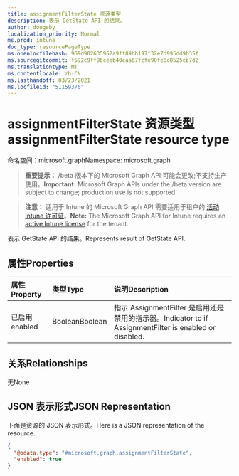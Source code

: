 ```yaml
---
title: assignmentFilterState 资源类型
description: 表示 GetState API 的结果。
author: dougeby
localization_priority: Normal
ms.prod: intune
doc_type: resourcePageType
ms.openlocfilehash: 969d902635962a9ff89bb197f32e7d995dd9b35f
ms.sourcegitcommit: f592c9ff96ceeb40caa67fcfe90fe6c8525cb7d2
ms.translationtype: MT
ms.contentlocale: zh-CN
ms.lasthandoff: 03/23/2021
ms.locfileid: "51159376"
---
```

# <a name="assignmentfilterstate-resource-type"></a><span data-ttu-id="72a8c-103">assignmentFilterState 资源类型</span><span class="sxs-lookup"><span data-stu-id="72a8c-103">assignmentFilterState resource type</span></span>

<span data-ttu-id="72a8c-104">命名空间：microsoft.graph</span><span class="sxs-lookup"><span data-stu-id="72a8c-104">Namespace: microsoft.graph</span></span>

> <span data-ttu-id="72a8c-105">**重要提示：** /beta 版本下的 Microsoft Graph API 可能会更改;不支持生产使用。</span><span class="sxs-lookup"><span data-stu-id="72a8c-105">**Important:** Microsoft Graph APIs under the /beta version are subject to change; production use is not supported.</span></span>

> <span data-ttu-id="72a8c-106">**注意：** 适用于 Intune 的 Microsoft Graph API 需要适用于租户的 [活动 Intune 许可证](https://go.microsoft.com/fwlink/?linkid=839381)。</span><span class="sxs-lookup"><span data-stu-id="72a8c-106">**Note:** The Microsoft Graph API for Intune requires an [active Intune license](https://go.microsoft.com/fwlink/?linkid=839381) for the tenant.</span></span>

<span data-ttu-id="72a8c-107">表示 GetState API 的结果。</span><span class="sxs-lookup"><span data-stu-id="72a8c-107">Represents result of GetState API.</span></span>

## <a name="properties"></a><span data-ttu-id="72a8c-108">属性</span><span class="sxs-lookup"><span data-stu-id="72a8c-108">Properties</span></span>
|<span data-ttu-id="72a8c-109">属性</span><span class="sxs-lookup"><span data-stu-id="72a8c-109">Property</span></span>|<span data-ttu-id="72a8c-110">类型</span><span class="sxs-lookup"><span data-stu-id="72a8c-110">Type</span></span>|<span data-ttu-id="72a8c-111">说明</span><span class="sxs-lookup"><span data-stu-id="72a8c-111">Description</span></span>|
|:---|:---|:---|
|<span data-ttu-id="72a8c-112">已启用</span><span class="sxs-lookup"><span data-stu-id="72a8c-112">enabled</span></span>|<span data-ttu-id="72a8c-113">Boolean</span><span class="sxs-lookup"><span data-stu-id="72a8c-113">Boolean</span></span>|<span data-ttu-id="72a8c-114">指示 AssignmentFilter 是启用还是禁用的指示器。</span><span class="sxs-lookup"><span data-stu-id="72a8c-114">Indicator to if AssignmentFilter is enabled or disabled.</span></span>|

## <a name="relationships"></a><span data-ttu-id="72a8c-115">关系</span><span class="sxs-lookup"><span data-stu-id="72a8c-115">Relationships</span></span>
<span data-ttu-id="72a8c-116">无</span><span class="sxs-lookup"><span data-stu-id="72a8c-116">None</span></span>

## <a name="json-representation"></a><span data-ttu-id="72a8c-117">JSON 表示形式</span><span class="sxs-lookup"><span data-stu-id="72a8c-117">JSON Representation</span></span>
<span data-ttu-id="72a8c-118">下面是资源的 JSON 表示形式。</span><span class="sxs-lookup"><span data-stu-id="72a8c-118">Here is a JSON representation of the resource.</span></span>
<!-- {
  "blockType": "resource",
  "@odata.type": "microsoft.graph.assignmentFilterState"
}
-->
``` json
{
  "@odata.type": "#microsoft.graph.assignmentFilterState",
  "enabled": true
}
```




